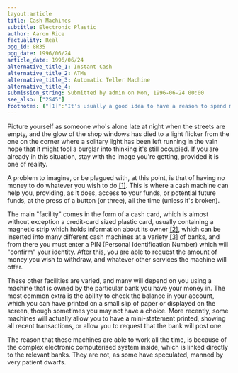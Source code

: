 ```yaml
---
layout:article
title: Cash Machines
subtitle: Electronic Plastic
author: Aaron Rice
factuality: Real
pgg_id: 8R35
pgg_date: 1996/06/24
article_date: 1996/06/24
alternative_title_1: Instant Cash
alternative_title_2: ATMs
alternative_title_3: Automatic Teller Machine
alternative_title_4: 
submission_string: Submitted by admin on Mon, 1996-06-24 00:00
see_also: ["2S45"]
footnotes: {"[1]":"It's usually a good idea to have a reason to spend money before spending it, unless you are immensely rich, or know someone who is rich, and immensely stupid.","[2]":"Possession is said to be 9/10ths of the law, but the relevant institution will usually make sure that they still retain ownership.","[3]":"Many banks have agreements that allow people to use cash cards at different banks."}
---
```

<div>
<p>Picture yourself as someone who's alone late at night when the streets are empty, and the glow of the shop windows has died to a light flicker from the one on the corner where a solitary light has been left running in the vain hope that it might fool a burglar into thinking it's still occupied. If you are already in this situation, stay with the image you're getting, provided it is one of reality.</p>
<p>A problem to imagine, or be plagued with, at this point, is that of having no money to do whatever you wish to do <a href="#footnotes.1" class="footnote-link">[1]</a>. This is where a cash machine can help you, providing, as it does, access to your funds, or potential future funds, at the press of a button (or three), all the time (unless it's broken).</p>
<p>The main "facility" comes in the form of a cash card, which is almost without exception a credit-card sized plastic card, usually containing a magnetic strip which holds information about its owner <a href="#footnotes.2" class="footnote-link">[2]</a>, which can be inserted into many different cash machines at a variety <a href="#footnotes.3" class="footnote-link">[3]</a> of banks, and from there you must enter a PIN (Personal Identification Number) which will "confirm" your identity. After this, you are able to request the amount of money you wish to withdraw, and whatever other services the machine will offer.</p>
<p>These other facilities are varied, and many will depend on you using a machine that is owned by the particular bank you have your money in. The most common extra is the ability to check the balance in your account, which you can have printed on a small slip of paper or displayed on the screen, though sometimes you may not have a choice. More recently, some machines will actually allow you to have a mini-statement printed, showing all recent transactions, or allow you to request that the bank will post one.</p>
<p>The reason that these machines are able to work all the time, is because of the complex electronic computerised system inside, which is linked directly to the relevant banks. They are not, as some have speculated, manned by very patient dwarfs.</p>
</div>

